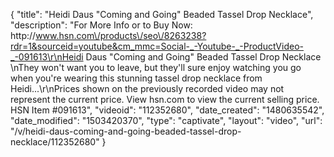 {
    "title": "Heidi Daus \"Coming and Going\" Beaded Tassel Drop Necklace",
    "description": "For More Info or to Buy Now: http:\/\/www.hsn.com\/products\/seo\/8263238?rdr=1&sourceid=youtube&cm_mmc=Social-_-Youtube-_-ProductVideo-_-091613\r\nHeidi Daus \"Coming and Going\" Beaded Tassel Drop Necklace \nThey won't want you to leave, but they'll sure enjoy watching you go when you're wearing this stunning tassel drop necklace from Heidi...\r\nPrices shown on the previously recorded video may not represent the current price.  View hsn.com to view the current selling price. HSN Item #091613",
    "videoid": "112352680",
    "date_created": "1480635542",
    "date_modified": "1503420370",
    "type": "captivate",
    "layout": "video",
    "url": "\/v\/heidi-daus-coming-and-going-beaded-tassel-drop-necklace\/112352680"
}